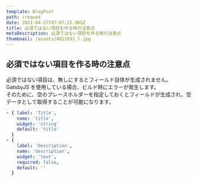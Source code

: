 ```yaml
---
template: BlogPost
path: /requed
date: 2021-04-27T07:07:25.965Z
title: 必須ではない項目を作る時の注意点
metaDescription: 必須ではない項目を作る時の注意点
thumbnail: /assets/4012693_l.jpg
---
```

## 必須ではない項目を作る時の注意点

必須ではない項目は、無しにするとフィールド自体が生成されません。\
GatsbyJS を使用している場合、ビルド時にエラーが発生します。\
そのために、空のプレースホルダーを指定しておくとフィールドが生成され、空データとして取得することが可能になります。

```yaml
- { label: 'Title',
    name: 'title',
    widget: 'string' 
    default: 'title'
  }
- {
    label: 'Description',
    name: 'description',
    widget: 'text',
    required: false,
    default: ''
  }
```
